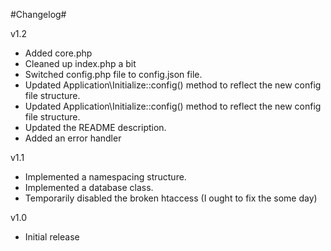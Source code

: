 #Changelog#

v1.2
- Added core.php
- Cleaned up index.php a bit
- Switched config.php file to config.json file. 
- Updated Application\Initialize::config() method to reflect the new config file structure.
- Updated Application\Initialize::config() method to reflect the new config file structure.
- Updated the README description.
- Added an error handler

v1.1  
- Implemented a namespacing structure.  
- Implemented a database class.  
- Temporarily disabled the broken htaccess (I ought to fix the some day)  
  
v1.0  
- Initial release

